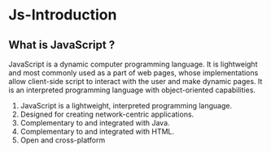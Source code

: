 # Js-Introduction

## What is JavaScript ?

JavaScript is a dynamic computer programming language. 
It is lightweight and most commonly used as a part of web pages, 
whose implementations allow client-side script to interact with the user and make dynamic pages. 
It is an interpreted programming language with object-oriented capabilities.

1. JavaScript is a lightweight, interpreted programming language.
2. Designed for creating network-centric applications.
3. Complementary to and integrated with Java.
4. Complementary to and integrated with HTML.
5. Open and cross-platform
